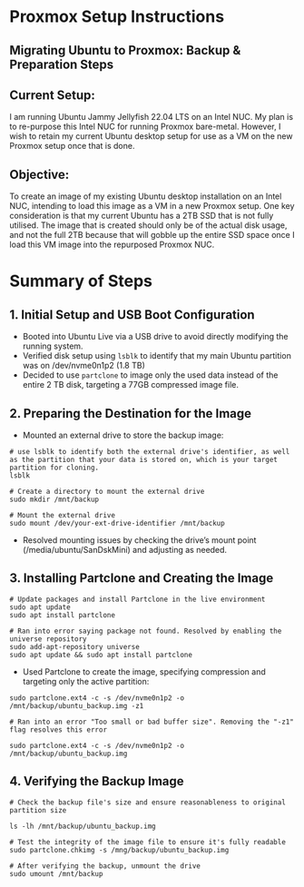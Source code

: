 # Proxmox Setup Instructions
## Migrating Ubuntu to Proxmox: Backup & Preparation Steps

## Current Setup:
I am running Ubuntu Jammy Jellyfish 22.04 LTS on an Intel NUC. My plan is to re-purpose this Intel NUC for running Proxmox bare-metal. However, I wish to retain my current Ubuntu desktop setup for use as a VM on the new Proxmox setup once that is done. 

## Objective:
To create an image of my existing Ubuntu desktop installation on an Intel NUC, intending to load this image as a VM in a new Proxmox setup. One key consideration is that my current Ubuntu has a 2TB SSD that is not fully utilised. The image that is created should only be of the actual disk usage, and not the full 2TB because that will gobble up the entire SSD space once I load this VM image into the repurposed Proxmox NUC.

# Summary of Steps

## 1. Initial Setup and USB Boot Configuration
- Booted into Ubuntu Live via a USB drive to avoid directly modifying the running system.
- Verified disk setup using `lsblk` to identify that my main Ubuntu partition was on /dev/nvme0n1p2 (1.8 TB)
- Decided to use `partclone` to image only the used data instead of the entire 2 TB disk, targeting a 77GB compressed image file.

## 2. Preparing the Destination for the Image
- Mounted an external drive to store the backup image:
```
# use lsblk to identify both the external drive's identifier, as well as the partition that your data is stored on, which is your target partition for cloning.
lsblk

# Create a directory to mount the external drive
sudo mkdir /mnt/backup

# Mount the external drive
sudo mount /dev/your-ext-drive-identifier /mnt/backup
```

- Resolved mounting issues by checking the drive’s mount point (/media/ubuntu/SanDskMini) and adjusting as needed.

	
## 3. Installing Partclone and Creating the Image

```
# Update packages and install Partclone in the live environment
sudo apt update
sudo apt install partclone

# Ran into error saying package not found. Resolved by enabling the universe repository
sudo add-apt-repository universe
sudo apt update && sudo apt install partclone
```

- Used Partclone to create the image, specifying compression and targeting only the active partition:
```
sudo partclone.ext4 -c -s /dev/nvme0n1p2 -o /mnt/backup/ubuntu_backup.img -z1

# Ran into an error "Too small or bad buffer size". Removing the "-z1" flag resolves this error

sudo partclone.ext4 -c -s /dev/nvme0n1p2 -o /mnt/backup/ubuntu_backup.img
```

	
## 4. Verifying the Backup Image
```
# Check the backup file's size and ensure reasonableness to original partition size

ls -lh /mnt/backup/ubuntu_backup.img

# Test the integrity of the image file to ensure it's fully readable
sudo partclone.chkimg -s /mng/backup/ubuntu_backup.img

# After verifying the backup, unmount the drive
sudo umount /mnt/backup
```


